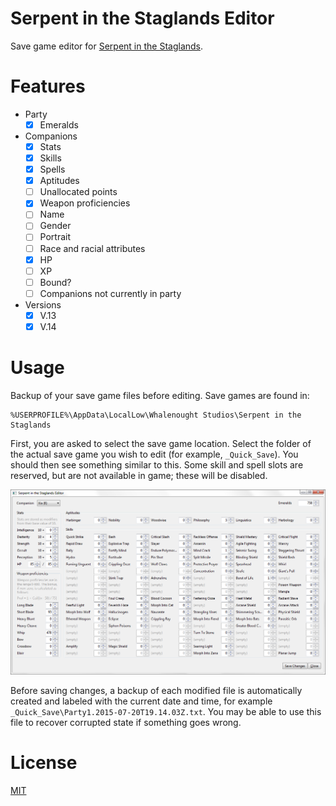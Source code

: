 # Serpent in the Staglands Editor

Save game editor for [Serpent in the Staglands](http://serpentinthestaglands.com/).

# Features

- Party
  - [x] Emeralds
- Companions
  - [x] Stats
  - [x] Skills
  - [x] Spells
  - [x] Aptitudes
  - [ ] Unallocated points
  - [x] Weapon proficiencies
  - [ ] Name
  - [ ] Gender
  - [ ] Portrait
  - [ ] Race and racial attributes
  - [x] HP
  - [ ] XP
  - [ ] Bound?
  - [ ] Companions not currently in party
- Versions
  - [x] V.13
  - [x] V.14

# Usage

Backup of your save game files before editing. Save games are found in:
```
%USERPROFILE%\AppData\LocalLow\Whalenought Studios\Serpent in the Staglands
```

First, you are asked to select the save game location. Select the folder of the
actual save game you wish to edit (for example, `_Quick_Save`). You should then
see something similar to this. Some skill and spell slots are reserved, but are
not available in game; these will be disabled.

![Screenshot](resources/ui.png)

Before saving changes, a backup of each modified file is automatically created
and labeled with the current date and time, for example
`_Quick_Save\Party1.2015-07-20T19.14.03Z.txt`. You may be able to use this file
to recover corrupted state if something goes wrong.

# License

[MIT](LICENSE)
